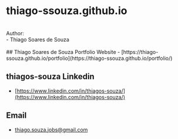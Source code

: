 # thiago-ssouza.github.io
<br/>
Author:
<br/>
- Thiago Soares de Souza
<br/>
<br/>
## Thiago Soares de Souza Portfolio Website
- [https://thiago-ssouza.github.io/portfolio](https://thiago-ssouza.github.io/portfolio/)

## thiagos-souza Linkedin
- [https://www.linkedin.com/in/thiagos-souza/](https://www.linkedin.com/in/thiagos-souza/)

## Email
- thiago.souza.jobs@gmail.com
